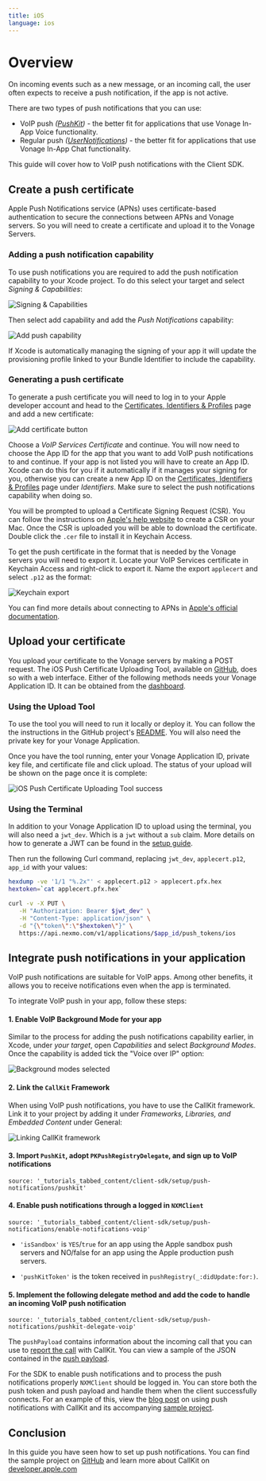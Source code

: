 ```yaml
---
title: iOS
language: ios
---
```


# Overview

On incoming events such as a new message, or an incoming call, the user often expects to receive a push notification, if the app is not active.

There are two types of push notifications that you can use:

* VoIP push *([PushKit](https://developer.apple.com/documentation/pushkit))* - the better fit for applications that use Vonage In-App Voice functionality.
* Regular push *([UserNotifications](https://developer.apple.com/documentation/usernotifications))* - the better fit for applications that use Vonage In-App Chat functionality.

This guide will cover how to VoIP push notifications with the Client SDK. 

## Create a push certificate

Apple Push Notifications service (APNs) uses certificate-based authentication to secure the connections between APNs and Vonage servers. So you will need to create a certificate and upload it to the Vonage Servers.

### Adding a push notification capability

To use push notifications you are required to add the push notification capability to your Xcode project. To do this select your target and select *Signing & Capabilities*:

![Signing & Capabilities](/images/client-sdk/push-notifications/signing.png)

Then select add capability and add the *Push Notifications* capability:

![Add push capability](/images/client-sdk/push-notifications/add-capability.png)

If Xcode is automatically managing the signing of your app it will update the provisioning profile linked to your Bundle Identifier to include the capability.

### Generating a push certificate

To generate a push certificate you will need to log in to your Apple developer account and head to the [Certificates, Identifiers & Profiles](https://developer.apple.com/account/resources/certificates/list) page and add a new certificate:

![Add certificate button](/images/client-sdk/push-notifications/add-certificate.png)

Choose a *VoIP Services Certificate* and continue. You will now need to choose the App ID for the app that you want to add VoIP push notifications to and continue. If your app is not listed you will have to create an App ID. Xcode can do this for you if it automatically if it manages your signing for you, otherwise you can create a new App ID on the [Certificates, Identifiers & Profiles](https://developer.apple.com/account/resources/certificates/list) page under *Identifiers*. Make sure to select the push notifications capability when doing so.

You will be prompted to upload a Certificate Signing Request (CSR). You can follow the instructions on [Apple's help website](https://help.apple.com/developer-account/#/devbfa00fef7) to create a CSR on your Mac. Once the CSR is uploaded you will be able to download the certificate. Double click the `.cer` file to install it in Keychain Access. 
 
To get the push certificate in the format that is needed by the Vonage servers you will need to export it. Locate your VoIP Services certificate in Keychain Access and right-click to export it. Name the export `applecert` and select `.p12` as the format:

![Keychain export](/images/client-sdk/push-notifications/keychain-export.png)

You can find more details about connecting to APNs in [Apple's official documentation](https://developer.apple.com/documentation/usernotifications/setting_up_a_remote_notification_server/establishing_a_certificate-based_connection_to_apns). 

## Upload your certificate

You upload your certificate to the Vonage servers by making a POST request. The iOS Push Certificate Uploading Tool, available on [GitHub](https://github.com/nexmo-community/ios-push-uploader), does so with a web interface. Either of the following methods needs your Vonage Application ID. It can be obtained from the [dashboard](https://dashboard.nexmo.com/voice/your-applications).

### Using the Upload Tool

To use the tool you will need to run it locally or deploy it. You can follow the the instructions in the GitHub project's [README](https://github.com/nexmo-community/ios-push-uploader#running-the-project). You will also need the private key for your Vonage Application. 

Once you have the tool running, enter your Vonage Application ID, private key file, and certificate file and click upload. The status of your upload will be shown on the page once it is complete:

![iOS Push Certificate Uploading Tool success](/images/client-sdk/push-notifications/ios-push-uploader-success.png)

### Using the Terminal

In addition to your Vonage Application ID to upload using the terminal, you will also need a `jwt_dev`. Which is a `jwt` without a `sub` claim. More details on how to generate a JWT can be found in the [setup guide](/tutorials/client-sdk-generate-test-credentials#generate-a-user-jwt).

Then run the following Curl command, replacing `jwt_dev`, `applecert.p12`, `app_id` with your values:

```sh
hexdump -ve '1/1 "%.2x"' < applecert.p12 > applecert.pfx.hex
hextoken=`cat applecert.pfx.hex`

curl -v -X PUT \
   -H "Authorization: Bearer $jwt_dev" \
   -H "Content-Type: application/json" \
   -d "{\"token\":\"$hextoken\"}" \
   https://api.nexmo.com/v1/applications/$app_id/push_tokens/ios
```

## Integrate push notifications in your application

VoIP push notifications are suitable for VoIP apps. Among other benefits, it allows you to receive notifications even when the app is terminated.

To integrate VoIP push in your app, follow these steps:

#### 1. Enable VoIP Background Mode for your app
   
Similar to the process for adding the push notifications capability earlier, in Xcode, under *your target*, open *Capabilities* and select *Background Modes*. Once the capability is added tick the "Voice over IP" option:
   
![Background modes selected](/images/client-sdk/push-notifications/background-modes.png)

#### 2. Link the `CallKit` Framework

When using VoIP push notifications, you have to use the CallKit framework. Link it to your project by adding it under _Frameworks, Libraries, and Embedded Content_ under General:

![Linking CallKit framework](/images/client-sdk/push-notifications/callkitframework.png)

#### 3. Import `PushKit`, adopt `PKPushRegistryDelegate`, and sign up to VoIP notifications

```tabbed_content
source: '_tutorials_tabbed_content/client-sdk/setup/push-notifications/pushkit'
```

#### 4. Enable push notifications through a logged in `NXMClient`

```tabbed_content
source: '_tutorials_tabbed_content/client-sdk/setup/push-notifications/enable-notifications-voip'
```

* `'isSandbox'` is `YES`/`true` for an app using the Apple sandbox push servers and NO/false for an app using the Apple production push servers.  

* `'pushKitToken'` is the token received in `pushRegistry(_:didUpdate:for:)`.

#### 5. Implement the following delegate method and add the code to handle an incoming VoIP push notification

```tabbed_content
source: '_tutorials_tabbed_content/client-sdk/setup/push-notifications/pushkit-delegate-voip'
```

The `pushPayload` contains information about the incoming call that you can use to [report the call](https://developer.apple.com/documentation/pushkit/responding_to_voip_notifications_from_pushkit) with CallKit. You can view a sample of the JSON contained in the [push payload](/client-sdk/in-app-voice/guides/push-notification-payload.md).

For the SDK to enable push notifications and to process the push notifications properly `NXMClient` should be logged in. You can store both the push token and push payload and handle them when the client successfully connects. For an example of this, view the [blog post](https://learn.vonage.com/blog/2021/01/28/handling-voip-push-notifications-with-callkit) on using push notifications with CallKit and its accompanying [sample project](https://github.com/nexmo-community/swift-phone-to-app-callkit).

## Conclusion

In this guide you have seen how to set up push notifications. You can find the sample project on [GitHub](https://github.com/nexmo-community/swift-phone-to-app-callkit) and learn more about CallKit on [developer.apple.com](https://developer.apple.com/documentation/callkit)
